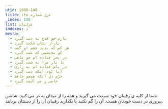 ```yaml
---
utid: 1000-148
title: غزل شماره ۱۴۸
_index: 148
list: غزلیات
indexes: د
mesra:
  - یارم چو قدح به دست گیرد
  - بازار بتان شکست گیرد
  - هر کس که بدید چشم او گفت
  - کو محتشمی که مست گیرد
  - در بحر فتاده ام چو ماهی
  - تا یار مرا به شست گیرد
  - در پاش فتاده ام به زاری
  - آیا بّوَد آنکه دست گیرد
  - خرّم دل آنکه همچو حافظ
  - جامی زِ می اَلَست گیرد
---
```

شما از کلیه ی رقیبان خود سبقت می گیرید و همه را از میدان به در می کنید. شانس پیروزی در دست خودتان هست. آن را گم نکنید یا نگذارید رقیبان آن را از دستتان بربایند.
